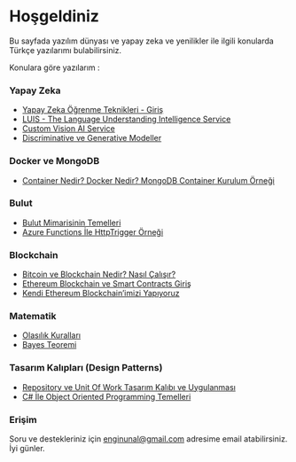 # Hoşgeldiniz

Bu sayfada yazılım dünyası ve yapay zeka ve yenilikler ile ilgili konularda Türkçe yazılarımı bulabilirsiniz. 


Konulara göre yazılarım :


### Yapay Zeka
* [Yapay Zeka Öğrenme Teknikleri - Giriş](https://enginunal.github.io/YapayZekaOgrenmeTeknikleri)
* [LUIS - The Language Understanding Intelligence Service](https://enginunal.github.io/LUIS)
* [Custom Vision AI Service](https://enginunal.github.io/CustomVisionAI)
* [Discriminative ve Generative Modeller](https://enginunal.github.io/DiscriminativeVeGenerative)


### Docker ve MongoDB
* [Container Nedir? Docker Nedir? MongoDB Container Kurulum Örneği](https://enginunal.github.io/DockerMongoDB)

### Bulut
* [Bulut Mimarisinin Temelleri](https://enginunal.github.io/BulutTemelleri)
* [Azure Functions İle HttpTrigger Örneği](https://enginunal.github.io/AzureFunctionHttpTrigger)

### Blockchain
* [Bitcoin ve Blockchain Nedir? Nasıl Çalışır?](https://enginunal.github.io/BitcoinAndBlockchain)
* [Ethereum Blockchain ve Smart Contracts Giriş](https://enginunal.github.io/EthereumGiris)
* [Kendi Ethereum Blockchain’imizi Yapıyoruz](https://enginunal.github.io/EthereumBlockchainYapimi)

### Matematik
* [Olasılık Kuralları](https://enginunal.github.io/OlasilikKurallari)
* [Bayes Teoremi](https://enginunal.github.io/BayesTeoremi)


### Tasarım Kalıpları (Design Patterns)
* [Repository ve Unit Of Work Tasarım Kalıbı ve Uygulanması](https://enginunal.github.io/RepositoryVeUnitOfWork)  
* [C# İle Object Oriented Programming Temelleri](https://enginunal.github.io/OOPTemelleri)  







  
  
  
### Erişim

Soru ve destekleriniz için enginunal@gmail.com adresime email atabilirsiniz. İyi günler.

